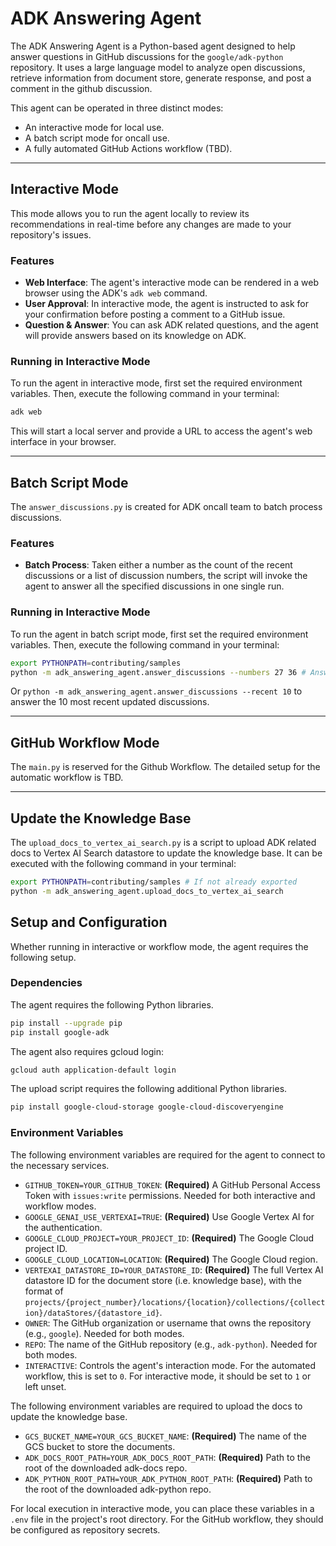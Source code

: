 # ADK Answering Agent

The ADK Answering Agent is a Python-based agent designed to help answer questions in GitHub discussions for the `google/adk-python` repository. It uses a large language model to analyze open discussions, retrieve information from document store, generate response, and post a comment in the github discussion.

This agent can be operated in three distinct modes:

- An interactive mode for local use.
- A batch script mode for oncall use.
- A fully automated GitHub Actions workflow (TBD).

---

## Interactive Mode

This mode allows you to run the agent locally to review its recommendations in real-time before any changes are made to your repository's issues.

### Features
* **Web Interface**: The agent's interactive mode can be rendered in a web browser using the ADK's `adk web` command.
* **User Approval**: In interactive mode, the agent is instructed to ask for your confirmation before posting a comment to a GitHub issue.
* **Question & Answer**: You can ask ADK related questions, and the agent will provide answers based on its knowledge on ADK.

### Running in Interactive Mode
To run the agent in interactive mode, first set the required environment variables. Then, execute the following command in your terminal:

```bash
adk web
```
This will start a local server and provide a URL to access the agent's web interface in your browser.

---

## Batch Script Mode

The `answer_discussions.py` is created for ADK oncall team to batch process discussions.

### Features
* **Batch Process**: Taken either a number as the count of the recent discussions or a list of discussion numbers, the script will invoke the agent to answer all the specified discussions in one single run.

### Running in Interactive Mode
To run the agent in batch script mode, first set the required environment variables. Then, execute the following command in your terminal:

```bash
export PYTHONPATH=contributing/samples
python -m adk_answering_agent.answer_discussions --numbers 27 36 # Answer specified discussions
```

Or `python -m adk_answering_agent.answer_discussions --recent 10` to answer the 10 most recent updated discussions.

---

## GitHub Workflow Mode

The `main.py` is reserved for the Github Workflow. The detailed setup for the automatic workflow is TBD.

---

## Update the Knowledge Base

The `upload_docs_to_vertex_ai_search.py` is a script to upload ADK related docs to Vertex AI Search datastore to update the knowledge base. It can be executed with the following command in your terminal:

```bash
export PYTHONPATH=contributing/samples # If not already exported
python -m adk_answering_agent.upload_docs_to_vertex_ai_search
```

## Setup and Configuration

Whether running in interactive or workflow mode, the agent requires the following setup.

### Dependencies
The agent requires the following Python libraries.

```bash
pip install --upgrade pip
pip install google-adk
```

The agent also requires gcloud login:

```bash
gcloud auth application-default login
```

The upload script requires the following additional Python libraries.

```bash
pip install google-cloud-storage google-cloud-discoveryengine
```

### Environment Variables
The following environment variables are required for the agent to connect to the necessary services.

* `GITHUB_TOKEN=YOUR_GITHUB_TOKEN`: **(Required)** A GitHub Personal Access Token with `issues:write` permissions. Needed for both interactive and workflow modes.
* `GOOGLE_GENAI_USE_VERTEXAI=TRUE`: **(Required)** Use Google Vertex AI for the authentication.
* `GOOGLE_CLOUD_PROJECT=YOUR_PROJECT_ID`: **(Required)** The Google Cloud project ID.
* `GOOGLE_CLOUD_LOCATION=LOCATION`: **(Required)** The Google Cloud region.
* `VERTEXAI_DATASTORE_ID=YOUR_DATASTORE_ID`: **(Required)** The full Vertex AI datastore ID for the document store (i.e. knowledge base), with the format of `projects/{project_number}/locations/{location}/collections/{collection}/dataStores/{datastore_id}`.
* `OWNER`: The GitHub organization or username that owns the repository (e.g., `google`). Needed for both modes.
* `REPO`: The name of the GitHub repository (e.g., `adk-python`). Needed for both modes.
* `INTERACTIVE`: Controls the agent's interaction mode. For the automated workflow, this is set to `0`. For interactive mode, it should be set to `1` or left unset.

The following environment variables are required to upload the docs to update the knowledge base.

* `GCS_BUCKET_NAME=YOUR_GCS_BUCKET_NAME`: **(Required)** The name of the GCS bucket to store the documents.
* `ADK_DOCS_ROOT_PATH=YOUR_ADK_DOCS_ROOT_PATH`: **(Required)** Path to the root of the downloaded adk-docs repo.
* `ADK_PYTHON_ROOT_PATH=YOUR_ADK_PYTHON_ROOT_PATH`: **(Required)** Path to the root of the downloaded adk-python repo.

For local execution in interactive mode, you can place these variables in a `.env` file in the project's root directory. For the GitHub workflow, they should be configured as repository secrets.
